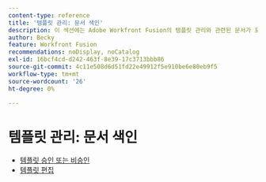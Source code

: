 ```yaml
---
content-type: reference
title: '템플릿 관리: 문서 색인'
description: 이 섹션에는 Adobe Workfront Fusion의 템플릿 관리와 관련된 문서가 포함되어 있습니다.
author: Becky
feature: Workfront Fusion
recommendations: noDisplay, noCatalog
exl-id: 16bcf4cd-d242-463f-8e39-17c3713bbb86
source-git-commit: 4c11e508d6d51fd22e49912f5e910be6e80eb9f5
workflow-type: tm+mt
source-wordcount: '26'
ht-degree: 0%

---
```


# 템플릿 관리: 문서 색인

* [템플릿 승인 또는 비승인](/help/workfront-fusion/set-up-and-manage-workfront-fusion/manage-templates/approve-templates.md)
* [템플릿 편집](/help/workfront-fusion/set-up-and-manage-workfront-fusion/manage-templates/edit-templates.md)
